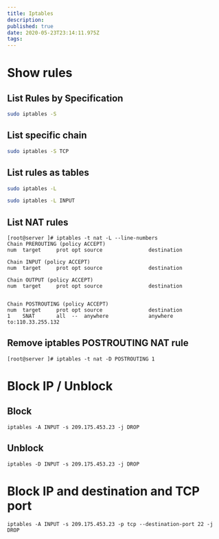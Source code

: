 ```yaml
---
title: Iptables
description: 
published: true
date: 2020-05-23T23:14:11.975Z
tags: 
---
```


# Show rules

## List Rules by Specification

```sh
sudo iptables -S
```

## List specific chain
```sh
sudo iptables -S TCP
```
## List rules as tables
```sh
sudo iptables -L
```
```sh
sudo iptables -L INPUT
```

## List NAT rules


```text
[root@server ]# iptables -t nat -L --line-numbers
Chain PREROUTING (policy ACCEPT)
num  target     prot opt source               destination         

Chain INPUT (policy ACCEPT)
num  target     prot opt source               destination         

Chain OUTPUT (policy ACCEPT)
num  target     prot opt source               destination         


Chain POSTROUTING (policy ACCEPT)
num  target     prot opt source               destination         
1    SNAT       all  --  anywhere             anywhere             to:110.33.255.132
```


## Remove iptables POSTROUTING NAT rule


```text
[root@server ]# iptables -t nat -D POSTROUTING 1

```




# Block IP / Unblock
## Block
```text
iptables -A INPUT -s 209.175.453.23 -j DROP
```
## Unblock
```text
iptables -D INPUT -s 209.175.453.23 -j DROP
```

# Block IP and destination and TCP port
```text
iptables -A INPUT -s 209.175.453.23 -p tcp --destination-port 22 -j DROP
```